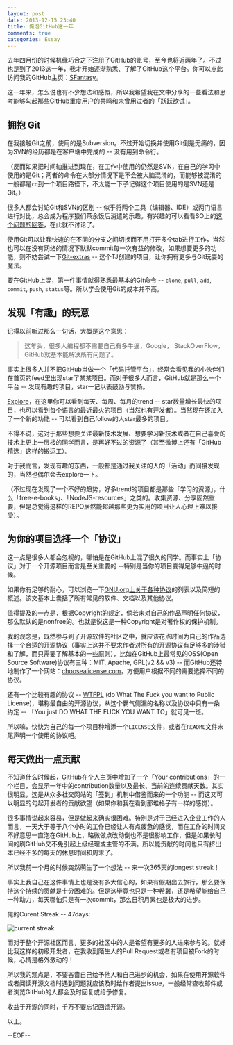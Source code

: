 ```yaml
---
layout: post
date: 2013-12-15 23:40
title: 俺泡GitHub这一年
comments: true
categories: Essay
---
```


去年四月份的时候机缘巧合之下注册了GitHub的账号，至今也将近两年了。不过也是到了2013这一年，我才开始逐渐熟悉、了解了GitHub这个平台。你可以点此访问我的GitHub主页：[SFantasy](https://github.com/SFantasy)。

这一年来，怎么说也有不少想法和感慨，所以我希望我在文中分享的一些看法和思考能够勾起那些GitHub重度用户的共鸣和未曾用过者的「跃跃欲试」。

## 拥抱 Git

在我接触Git之前，使用的是Subversion。不过开始切换并使用Git倒是无痛的，因为SVN的经历都是在客户端中完成的 -- 没有用到命令行。

（反而如果把时间轴推进到现在，在工作中使用的仍然是SVN，在自己的学习中使用的是Git；两者的命令在大部分情况下是不会被大脑混淆的，而能够被混淆的一般都是`cd`到一个项目路径下，不太能一下子记得这个项目使用的是SVN还是Git。）

很多人都会讨论Git和SVN的区别 -- 似乎将两个工具（编辑器、IDE）或两门语言进行对比，总会成为程序猿们茶余饭后消遣的乐趣。有兴趣的可以看看SO上的[这个问题的回答](http://stackoverflow.com/questions/871/why-is-git-better-than-subversion)，在此就不讨论了。

使用Git可以让我快速的在不同的分支之间切换而不用打开多个tab进行工作，当然也可以在没有网络的情况下默默commit每一次有益的修改，如果想要更多的功能，则不妨尝试一下[Git-extras](https://github.com/visionmedia/git-extras) -- 这个TJ创建的项目，让你拥有更多与Git玩耍的魔法。

要在GitHub上混，第一件事情就得熟悉最基本的Git命令 -- `clone`, `pull`, `add`, `commit`, `push`, `status`等。所以学会使用Git的成本并不高。

## 发现「有趣」的玩意

记得以前听过那么一句话，大概是这个意思：

> 这年头，很多人编程都不需要自己有多牛逼，Google， StackOverFlow， GitHub就基本能解决所有问题了。

事实上很多人并不把GitHub当做一个「代码托管平台」，经常会看见我的小伙伴们在首页的feed里出现star了某某项目。而对于很多人而言，GitHub就是那么一个平台 -- 发现有趣的项目，star一记以表鼓励与赞扬。

[Explore](https://github.com/explore)，在这里你可以看到每天、每周、每月的trend -- star数量增长最快的项目，也可以看到每个语言的最近最火的项目（当然也有开发者）。当然现在还加入了一个新的功能 -- 可以看到自己follow的人star最多的项目。

不得不说，这对于那些想要关注最新技术发展、想要学习新技术或者在自己喜爱的技术上更上一层楼的同学而言，是再好不过的资源了（甚至微博上还有「GitHub精选」这样的搬运工）。

对于我而言，发现有趣的东西，一般都是通过我关注的人的「活动」而间接发现的，当然也偶尔会去explore一下。

（不过现在发现了一个不好的趋势，好多trend的项目都是那些「学习的资源」，什么「free-e-books」、「NodeJS-resources」之类的。收集资源、分享固然重要，但是总觉得这样的REPO居然能超越那些更为实用的项目让人心理上难以接受）。

## 为你的项目选择一个「协议」

这一点是很多人都会忽视的，哪怕是在GitHub上混了很久的同学。而事实上「协议」对于一个开源项目而言是至关重要的 --特别是当你的项目变得足够牛逼的时候。

如果你有足够的耐心，可以浏览一下[GNU.org上关于各种协议](http://www.gnu.org/licenses/license-list.html)的列表以及简短的概述。该文基本上囊括了所有常见的软件、文档以及其他协议。

值得提及的一点是，根据Copyright的规定，倘若未对自己的作品声明任何协议，那么默认的是nonfree的。也就是说这是一种Copyright是对著作权的保护机制。

我的观念是，既然参与到了开源软件的社区之中，就应该花点时间为自己的作品选择一个合适的开源协议（事实上这并不要求作者对所有的开源协议有足够多的涉猎和了解，而只需要了解基本的一些原则），比如在GitHub上最常见的OSS(Open Source Software)协议有三种：MIT, Apache, GPL(v2 && v3) -- 而GitHub还特地制作了一个网站：[choosealicense.com](http://choosealicense.com/)，方便用户根据不同的需要选择不同的协议。

还有一个比较有趣的协议 -- [WTFPL](http://www.wtfpl.net/txt/copying/) (do What The Fuck you want to Public License)，堪称最自由的开源协议，从这个霸气侧漏的名称以及协议中只有一条约定 -- 「You just DO WHAT THE FUCK YOU WANT TO」就可见一斑。

所以嘛，快快为自己的每一个项目种增添一个`LICENSE`文件，或者在`README`文件末尾声明一个使用的协议吧。

## 每天做出一点贡献

不知道什么时候起，GitHub在个人主页中增加了一个「Your contributions」的一个栏目，会显示一年中的contribution数量以及最长、当前的连续贡献天数。其实很明显，这是从众多社交网站的「签到」机制中借鉴而来的一个功能 -- 而这又可以明显的勾起开发者的贡献欲望（如果你和我在看到那堆格子有一样的感觉）。

很多事情说起来容易，但是做起来确实很困难。特别是对于已经进入企业工作的人而言，一天大于等于八个小时的工作已经让人有点疲惫的感觉，而在工作的时间又不好意思一直泡在GitHub上，略微做点改动倒也不是很影响工作，但是如果长时间的刷GitHub又不免引起上级经理或主管的不满。所以能贡献的时间也只有挤出本已经不多的每天的休息时间和周末了。

所以我前一个月的时候突然萌生了一个想法 -- 来一次365天的longest streak！

事实上我自己在这件事情上也是没有多大信心的，如果有假期出去旅行，那么要保持这个持续的贡献是十分困难的。但是这毕竟也只是一种希冀，还是希望能给自己一种动力，每天哪怕只是有一次commit，那么日积月累也是极大的进步。

俺的Curent Streak -- 47days:

![current streak](http://fantasyshao-blog.qiniudn.com/streak.png)

而对于整个开源社区而言，更多的社区中的人是希望有更多的人进来参与的。就好比我这样的初级开发者，在我收到陌生人的Pull Request或者有项目被Fork的时候，心情是格外激动的！

所以我的观点是，不要吝啬自己给予他人和自己进步的机会，如果在使用开源软件或者阅读开源文档时遇到问题就应该及时给作者提出issue，一般经常查收邮件或者浏览GitHub的人都会及时回复或给予修复。

收益于开源的同时，千万不要忘记回馈开源。


以上。

--EOF--
